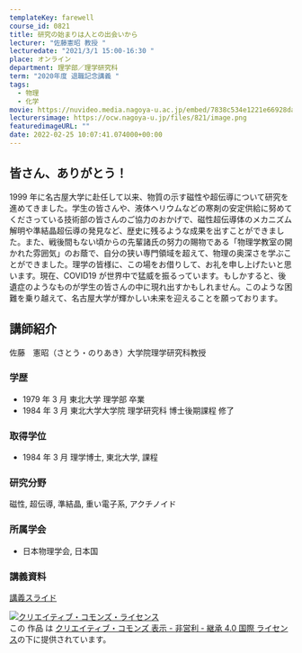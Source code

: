 ```yaml
---
templateKey: farewell
course_id: 0821
title: 研究の始まりは人との出会いから
lecturer: "佐藤憲昭 教授 "
lecturedate: "2021/3/1 15:00-16:30 "
place: オンライン
department: 理学部／理学研究科
term: "2020年度 退職記念講義 "
tags:
  - 物理
  - 化学
movie: https://nuvideo.media.nagoya-u.ac.jp/embed/7838c534e1221e66928daad3cf6d59d2d445a3ba
lecturersimage: https://ocw.nagoya-u.jp/files/821/image.png
featuredimageURL: ""
date: 2022-02-25 10:07:41.074000+00:00
---
```


## 皆さん、ありがとう！

1999 年に名古屋大学に赴任して以来、物質の示す磁性や超伝導について研究を進めてきました。学生の皆さんや、液体ヘリウムなどの寒剤の安定供給に努めてくださっている技術部の皆さんのご協力のおかげで、磁性超伝導体のメカニズム解明や準結晶超伝導の発見など、歴史に残るような成果を出すことができました。また、戦後間もない頃からの先輩諸氏の努力の賜物である「物理学教室の開かれた雰囲気」のお蔭で、自分の狭い専門領域を超えて、物理の奥深さを学ぶことができました。理学の皆様に、この場をお借りして、お礼を申し上げたいと思います。現在、COVID19 が世界中で猛威を振るっています。もしかすると、後遺症のようなものが学生の皆さんの中に現れ出すかもしれません。このような困難を乗り越えて、名古屋大学が輝かしい未来を迎えることを願っております。

## 講師紹介

佐藤　憲昭（さとう・のりあき）大学院理学研究科教授

### 学歴

- 1979 年 3 月 東北大学 理学部 卒業
- 1984 年 3 月 東北大学大学院 理学研究科 博士後期課程 修了

### 取得学位

- 1984 年 3 月 理学博士, 東北大学, 課程

### 研究分野

磁性, 超伝導, 準結晶, 重い電子系, アクチノイド

### 所属学会

- 日本物理学会, 日本国

### 講義資料

[講義スライド](https://ocw.nagoya-u.jp/files/821/slide.pdf)

<a rel="license" href="http://creativecommons.org/licenses/by-nc-sa/4.0/"><img alt="クリエイティブ・コモンズ・ライセンス" style="border-width:0" data-src=""  src="https://i.creativecommons.org/l/by-nc-sa/4.0/88x31.png" /></a><br />この 作品 は <a rel="license" href="http://creativecommons.org/licenses/by-nc-sa/4.0/">クリエイティブ・コモンズ 表示 - 非営利 - 継承 4.0 国際 ライセンス</a>の下に提供されています。
